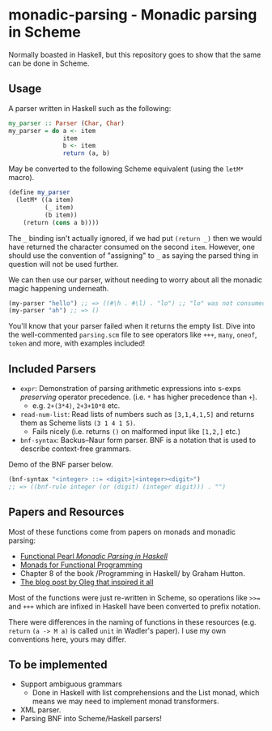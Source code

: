 # monadic-parsing - Monadic parsing in Scheme

Normally boasted in Haskell, but this repository goes to show that the
same can be done in Scheme.

## Usage

A parser written in Haskell such as the following:
```haskell
my_parser :: Parser (Char, Char)
my_parser = do a <- item
               item
               b <- item
               return (a, b)
```

May be converted to the following Scheme equivalent (using the `letM*`
macro).

```scheme
(define my_parser
  (letM* ((a item)
          (_ item)
          (b item))
    (return (cons a b))))
```

The `_` binding isn't actually ignored, if we had put `(return _)`
then we would have returned the character consumed on the second
`item`.  However, one should use the convention of "assigning" to `_`
as saying the parsed thing in question will not be used further.

We can then use our parser, without needing to worry about all the
monadic magic happening underneath.

```scheme
(my-parser "hello") ;; => ((#\h . #\l) . "lo") ;; "lo" was not consumed.
(my-parser "ah") ;; => ()
```

You'll know that your parser failed when it returns the empty list.
Dive into the well-commented `parsing.scm` file to see operators like
`+++`, `many`, `oneof`, `token` and more, with examples included!

## Included Parsers
- `expr`: Demonstration of parsing arithmetic expressions into s-exps
  _preserving_ operator precedence.  (i.e. `*` has higher precedence
  than `+`).
  - e.g. `2+(3*4)`, `2+3+10*8` etc.
- `read-num-list`: Read lists of numbers such as `[3,1,4,1,5]` and
  returns them as Scheme lists `(3 1 4 1 5)`.
  - Fails nicely (i.e. returns `()` on malformed input like `[1,2,]`
    etc.)
- `bnf-syntax`: Backus–Naur form parser.  BNF is a notation that is
  used to describe context-free grammars.
  

Demo of the BNF parser below.
```scheme
(bnf-syntax "<integer> ::= <digit>|<integer><digit>")
;; => ((bnf-rule integer (or (digit) (integer digit))) . "")
```
  
## Papers and Resources
Most of these functions come from papers on monads and monadic
parsing:
- [Functional Pearl _Monadic Parsing in Haskell_](http://www.cs.nott.ac.uk/~pszgmh/pearl.pdf)
- [Monads for Functional Programming](http://homepages.inf.ed.ac.uk/wadler/papers/marktoberdorf/baastad.pdf)
- Chapter 8 of the book /Programming in Haskell/ by Graham Hutton.
- [The blog post by Oleg that inspired it all](http://okmij.org/ftp/Scheme/monad-in-Scheme.html)

Most of the functions were just re-written in Scheme, so operations
like `>>=` and `+++` which are infixed in Haskell have been converted
to prefix notation.

There were differences in the naming of functions in these resources
(e.g. `return` `(a -> M a)` is called `unit` in Wadler's paper).  I
use my own conventions here, yours may differ.

## To be implemented
- Support ambiguous grammars
  - Done in Haskell with list comprehensions and the List monad, which
    means we may need to implement monad transformers.
- XML parser.
- Parsing BNF into Scheme/Haskell parsers!
